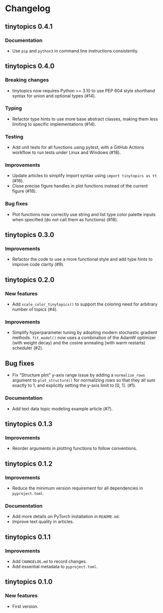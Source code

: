 # Changelog

## tinytopics 0.4.1

### Documentation

- Use `pip` and `python3` in command line instructions consistently.

## tinytopics 0.4.0

### Breaking changes

- tinytopics now requires Python >= 3.10 to use PEP 604 style shorthand syntax
  for union and optional types (#14).

### Typing

- Refactor type hints to use more base abstract classes, making them less
  limiting to specific implementations (#14).

### Testing

- Add unit tests for all functions using pytest, with a GitHub Actions workflow
  to run tests under Linux and Windows (#18).

### Improvements

- Update articles to simplify import syntax using `import tinytopics as tt` (#16).
- Close precise figure handles in plot functions instead of the current figure (#18).

### Bug fixes

- Plot functions now correctly use string and list type color palette inputs
  when specified (do not call them as functions) (#18).

## tinytopics 0.3.0

### Improvements

- Refactor the code to use a more functional style and add type hints
  to improve code clarity (#9).

## tinytopics 0.2.0

### New features

- Add `scale_color_tinytopics()` to support the coloring need for
  arbitrary number of topics (#4).

### Improvements

- Simplify hyperparameter tuning by adopting modern stochastic gradient methods.
  `fit_model()` now uses a combination of the AdamW optimizer (with weight
  decay) and the cosine annealing (with warm restarts) scheduler (#2).

## Bug fixes

- Fix "Structure plot" y-axis range issue by adding a `normalize_rows` argument
  to `plot_structure()` for normalizing rows so that they all sum exactly to 1,
  and explicitly setting the y-axis limit to [0, 1]. (#1).

### Documentation

- Add text data topic modeling example article (#7).

## tinytopics 0.1.3

### Improvements

- Reorder arguments in plotting functions to follow conventions.

## tinytopics 0.1.2

### Improvements

- Reduce the minimum version requirement for all dependencies in `pyproject.toml`.

### Documentation

- Add more details on PyTorch installation in `README.md`.
- Improve text quality in articles.

## tinytopics 0.1.1

### Improvements

- Add `CHANGELOG.md` to record changes.
- Add essential metadata to `pyproject.toml`.

## tinytopics 0.1.0

### New features

- First version.
